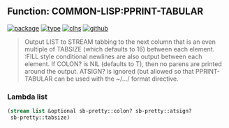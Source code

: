 ## Function: COMMON-LISP:PPRINT-TABULAR
[![package](https://img.shields.io/badge/Package-COMMON--LISP-5f9ea0.svg?style=social&colorA=999999)](../) [![type](https://img.shields.io/badge/Type-Function-5f9ea0.svg?style=social&colorA=999999)](../#function) [![clhs](https://img.shields.io/badge/CLHS-PPRINT--TABULAR-5f9ea0.svg?style=social&colorA=999999)](http://www.lispworks.com/documentation/HyperSpec/Body/f_ppr_fi.htm) [![github](https://img.shields.io/badge/GitHub-View_the_source-5f9ea0.svg?style=social&colorA=999999&logo=github)](https://github.com/sbcl/sbcl/blob/master/src/code/pprint.lisp/) 

> Output LIST to STREAM tabbing to the next column that is an even multiple
> of TABSIZE (which defaults to 16) between each element. :FILL style
> conditional newlines are also output between each element. If COLON? is
> NIL (defaults to T), then no parens are printed around the output.
> ATSIGN? is ignored (but allowed so that PPRINT-TABULAR can be used with
> the ~/.../ format directive.

### Lambda list
```cl
(stream list &optional sb-pretty::colon? sb-pretty::atsign?
 sb-pretty::tabsize)
```
